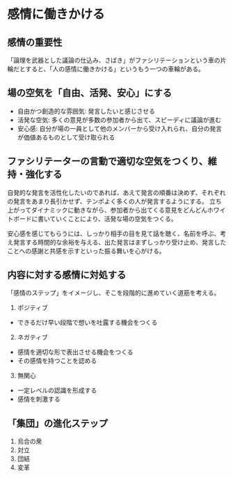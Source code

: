 # 感情に働きかける

## 感情の重要性
「論理を武器とした議論の仕込み、さばき」がファシリテーションという車の片輪だとすると、「人の感情に働きかける」というもう一つの車輪がある。

## 場の空気を「自由、活発、安心」にする
- 自由かつ創造的な雰囲気: 発言したいと感じさせる
- 活発な空気: 多くの意見が多数の参加者から出て、スピーディに議論が進む
- 安心感: 自分が場の一員として他のメンバーから受け入れられ、自分の発言が価値あるものとして受け取られる

## ファシリテーターの言動で適切な空気をつくり、維持・強化する
自発的な発言を活性化したいのであれば、あえて発言の順番は決めず、それぞれの発言をあまり長引かせず、テンポよく多くの人が発言するようにする。
立ち上がってダイナミックに動きながら、参加者から出てくる意見をどんどんホワイトボードに書いていくことにより、活発な場の空気をつくる。


安心感を感じてもらうには、しっかり相手の目を見て話を聴く、名前を呼ぶ、考え発言する時間的な余裕を与える、出た発言はまずしっかり受け止め、発言したことへの感謝と共感を示すといった振る舞いを心がける。


## 内容に対する感情に対処する
「感情のステップ」をイメージし、そこを段階的に進めていく道筋を考える。

1. ポジティブ
  - できるだけ早い段階で想いを吐露する機会をつくる
2. ネガティブ
  - 感情を適切な形で表出させる機会をつくる
  - その感情を持つことを認める
3. 無関心
  - 一定レベルの認識を形成する
  - 感情を刺激する

## 「集団」の進化ステップ
1. 烏合の衆
2. 対立
3. 団結
4. 変革
